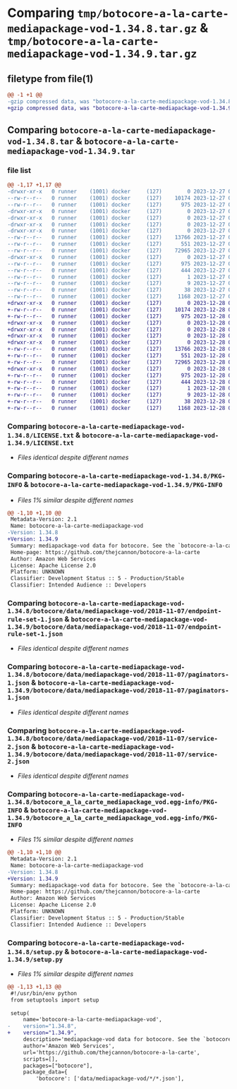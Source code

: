 # Comparing `tmp/botocore-a-la-carte-mediapackage-vod-1.34.8.tar.gz` & `tmp/botocore-a-la-carte-mediapackage-vod-1.34.9.tar.gz`

## filetype from file(1)

```diff
@@ -1 +1 @@
-gzip compressed data, was "botocore-a-la-carte-mediapackage-vod-1.34.8.tar", last modified: Wed Dec 27 01:06:52 2023, max compression
+gzip compressed data, was "botocore-a-la-carte-mediapackage-vod-1.34.9.tar", last modified: Thu Dec 28 01:06:53 2023, max compression
```

## Comparing `botocore-a-la-carte-mediapackage-vod-1.34.8.tar` & `botocore-a-la-carte-mediapackage-vod-1.34.9.tar`

### file list

```diff
@@ -1,17 +1,17 @@
-drwxr-xr-x   0 runner    (1001) docker     (127)        0 2023-12-27 01:06:52.015342 botocore-a-la-carte-mediapackage-vod-1.34.8/
--rw-r--r--   0 runner    (1001) docker     (127)    10174 2023-12-27 01:06:51.000000 botocore-a-la-carte-mediapackage-vod-1.34.8/LICENSE.txt
--rw-r--r--   0 runner    (1001) docker     (127)      975 2023-12-27 01:06:52.015342 botocore-a-la-carte-mediapackage-vod-1.34.8/PKG-INFO
-drwxr-xr-x   0 runner    (1001) docker     (127)        0 2023-12-27 01:06:52.015342 botocore-a-la-carte-mediapackage-vod-1.34.8/botocore/
-drwxr-xr-x   0 runner    (1001) docker     (127)        0 2023-12-27 01:06:52.015342 botocore-a-la-carte-mediapackage-vod-1.34.8/botocore/data/
-drwxr-xr-x   0 runner    (1001) docker     (127)        0 2023-12-27 01:06:52.015342 botocore-a-la-carte-mediapackage-vod-1.34.8/botocore/data/mediapackage-vod/
-drwxr-xr-x   0 runner    (1001) docker     (127)        0 2023-12-27 01:06:52.015342 botocore-a-la-carte-mediapackage-vod-1.34.8/botocore/data/mediapackage-vod/2018-11-07/
--rw-r--r--   0 runner    (1001) docker     (127)    13766 2023-12-27 01:06:29.000000 botocore-a-la-carte-mediapackage-vod-1.34.8/botocore/data/mediapackage-vod/2018-11-07/endpoint-rule-set-1.json
--rw-r--r--   0 runner    (1001) docker     (127)      551 2023-12-27 01:06:29.000000 botocore-a-la-carte-mediapackage-vod-1.34.8/botocore/data/mediapackage-vod/2018-11-07/paginators-1.json
--rw-r--r--   0 runner    (1001) docker     (127)    72965 2023-12-27 01:06:29.000000 botocore-a-la-carte-mediapackage-vod-1.34.8/botocore/data/mediapackage-vod/2018-11-07/service-2.json
-drwxr-xr-x   0 runner    (1001) docker     (127)        0 2023-12-27 01:06:52.015342 botocore-a-la-carte-mediapackage-vod-1.34.8/botocore_a_la_carte_mediapackage_vod.egg-info/
--rw-r--r--   0 runner    (1001) docker     (127)      975 2023-12-27 01:06:51.000000 botocore-a-la-carte-mediapackage-vod-1.34.8/botocore_a_la_carte_mediapackage_vod.egg-info/PKG-INFO
--rw-r--r--   0 runner    (1001) docker     (127)      444 2023-12-27 01:06:51.000000 botocore-a-la-carte-mediapackage-vod-1.34.8/botocore_a_la_carte_mediapackage_vod.egg-info/SOURCES.txt
--rw-r--r--   0 runner    (1001) docker     (127)        1 2023-12-27 01:06:51.000000 botocore-a-la-carte-mediapackage-vod-1.34.8/botocore_a_la_carte_mediapackage_vod.egg-info/dependency_links.txt
--rw-r--r--   0 runner    (1001) docker     (127)        9 2023-12-27 01:06:51.000000 botocore-a-la-carte-mediapackage-vod-1.34.8/botocore_a_la_carte_mediapackage_vod.egg-info/top_level.txt
--rw-r--r--   0 runner    (1001) docker     (127)       38 2023-12-27 01:06:52.015342 botocore-a-la-carte-mediapackage-vod-1.34.8/setup.cfg
--rw-r--r--   0 runner    (1001) docker     (127)     1168 2023-12-27 01:06:51.000000 botocore-a-la-carte-mediapackage-vod-1.34.8/setup.py
+drwxr-xr-x   0 runner    (1001) docker     (127)        0 2023-12-28 01:06:53.554371 botocore-a-la-carte-mediapackage-vod-1.34.9/
+-rw-r--r--   0 runner    (1001) docker     (127)    10174 2023-12-28 01:06:53.000000 botocore-a-la-carte-mediapackage-vod-1.34.9/LICENSE.txt
+-rw-r--r--   0 runner    (1001) docker     (127)      975 2023-12-28 01:06:53.554371 botocore-a-la-carte-mediapackage-vod-1.34.9/PKG-INFO
+drwxr-xr-x   0 runner    (1001) docker     (127)        0 2023-12-28 01:06:53.554371 botocore-a-la-carte-mediapackage-vod-1.34.9/botocore/
+drwxr-xr-x   0 runner    (1001) docker     (127)        0 2023-12-28 01:06:53.554371 botocore-a-la-carte-mediapackage-vod-1.34.9/botocore/data/
+drwxr-xr-x   0 runner    (1001) docker     (127)        0 2023-12-28 01:06:53.554371 botocore-a-la-carte-mediapackage-vod-1.34.9/botocore/data/mediapackage-vod/
+drwxr-xr-x   0 runner    (1001) docker     (127)        0 2023-12-28 01:06:53.554371 botocore-a-la-carte-mediapackage-vod-1.34.9/botocore/data/mediapackage-vod/2018-11-07/
+-rw-r--r--   0 runner    (1001) docker     (127)    13766 2023-12-28 01:06:26.000000 botocore-a-la-carte-mediapackage-vod-1.34.9/botocore/data/mediapackage-vod/2018-11-07/endpoint-rule-set-1.json
+-rw-r--r--   0 runner    (1001) docker     (127)      551 2023-12-28 01:06:26.000000 botocore-a-la-carte-mediapackage-vod-1.34.9/botocore/data/mediapackage-vod/2018-11-07/paginators-1.json
+-rw-r--r--   0 runner    (1001) docker     (127)    72965 2023-12-28 01:06:26.000000 botocore-a-la-carte-mediapackage-vod-1.34.9/botocore/data/mediapackage-vod/2018-11-07/service-2.json
+drwxr-xr-x   0 runner    (1001) docker     (127)        0 2023-12-28 01:06:53.554371 botocore-a-la-carte-mediapackage-vod-1.34.9/botocore_a_la_carte_mediapackage_vod.egg-info/
+-rw-r--r--   0 runner    (1001) docker     (127)      975 2023-12-28 01:06:53.000000 botocore-a-la-carte-mediapackage-vod-1.34.9/botocore_a_la_carte_mediapackage_vod.egg-info/PKG-INFO
+-rw-r--r--   0 runner    (1001) docker     (127)      444 2023-12-28 01:06:53.000000 botocore-a-la-carte-mediapackage-vod-1.34.9/botocore_a_la_carte_mediapackage_vod.egg-info/SOURCES.txt
+-rw-r--r--   0 runner    (1001) docker     (127)        1 2023-12-28 01:06:53.000000 botocore-a-la-carte-mediapackage-vod-1.34.9/botocore_a_la_carte_mediapackage_vod.egg-info/dependency_links.txt
+-rw-r--r--   0 runner    (1001) docker     (127)        9 2023-12-28 01:06:53.000000 botocore-a-la-carte-mediapackage-vod-1.34.9/botocore_a_la_carte_mediapackage_vod.egg-info/top_level.txt
+-rw-r--r--   0 runner    (1001) docker     (127)       38 2023-12-28 01:06:53.554371 botocore-a-la-carte-mediapackage-vod-1.34.9/setup.cfg
+-rw-r--r--   0 runner    (1001) docker     (127)     1168 2023-12-28 01:06:53.000000 botocore-a-la-carte-mediapackage-vod-1.34.9/setup.py
```

### Comparing `botocore-a-la-carte-mediapackage-vod-1.34.8/LICENSE.txt` & `botocore-a-la-carte-mediapackage-vod-1.34.9/LICENSE.txt`

 * *Files identical despite different names*

### Comparing `botocore-a-la-carte-mediapackage-vod-1.34.8/PKG-INFO` & `botocore-a-la-carte-mediapackage-vod-1.34.9/PKG-INFO`

 * *Files 1% similar despite different names*

```diff
@@ -1,10 +1,10 @@
 Metadata-Version: 2.1
 Name: botocore-a-la-carte-mediapackage-vod
-Version: 1.34.8
+Version: 1.34.9
 Summary: mediapackage-vod data for botocore. See the `botocore-a-la-carte` package for more info.
 Home-page: https://github.com/thejcannon/botocore-a-la-carte
 Author: Amazon Web Services
 License: Apache License 2.0
 Platform: UNKNOWN
 Classifier: Development Status :: 5 - Production/Stable
 Classifier: Intended Audience :: Developers
```

### Comparing `botocore-a-la-carte-mediapackage-vod-1.34.8/botocore/data/mediapackage-vod/2018-11-07/endpoint-rule-set-1.json` & `botocore-a-la-carte-mediapackage-vod-1.34.9/botocore/data/mediapackage-vod/2018-11-07/endpoint-rule-set-1.json`

 * *Files identical despite different names*

### Comparing `botocore-a-la-carte-mediapackage-vod-1.34.8/botocore/data/mediapackage-vod/2018-11-07/paginators-1.json` & `botocore-a-la-carte-mediapackage-vod-1.34.9/botocore/data/mediapackage-vod/2018-11-07/paginators-1.json`

 * *Files identical despite different names*

### Comparing `botocore-a-la-carte-mediapackage-vod-1.34.8/botocore/data/mediapackage-vod/2018-11-07/service-2.json` & `botocore-a-la-carte-mediapackage-vod-1.34.9/botocore/data/mediapackage-vod/2018-11-07/service-2.json`

 * *Files identical despite different names*

### Comparing `botocore-a-la-carte-mediapackage-vod-1.34.8/botocore_a_la_carte_mediapackage_vod.egg-info/PKG-INFO` & `botocore-a-la-carte-mediapackage-vod-1.34.9/botocore_a_la_carte_mediapackage_vod.egg-info/PKG-INFO`

 * *Files 1% similar despite different names*

```diff
@@ -1,10 +1,10 @@
 Metadata-Version: 2.1
 Name: botocore-a-la-carte-mediapackage-vod
-Version: 1.34.8
+Version: 1.34.9
 Summary: mediapackage-vod data for botocore. See the `botocore-a-la-carte` package for more info.
 Home-page: https://github.com/thejcannon/botocore-a-la-carte
 Author: Amazon Web Services
 License: Apache License 2.0
 Platform: UNKNOWN
 Classifier: Development Status :: 5 - Production/Stable
 Classifier: Intended Audience :: Developers
```

### Comparing `botocore-a-la-carte-mediapackage-vod-1.34.8/setup.py` & `botocore-a-la-carte-mediapackage-vod-1.34.9/setup.py`

 * *Files 1% similar despite different names*

```diff
@@ -1,13 +1,13 @@
 #!/usr/bin/env python
 from setuptools import setup
 
 setup(
     name='botocore-a-la-carte-mediapackage-vod',
-    version="1.34.8",
+    version="1.34.9",
     description='mediapackage-vod data for botocore. See the `botocore-a-la-carte` package for more info.',
     author='Amazon Web Services',
     url='https://github.com/thejcannon/botocore-a-la-carte',
     scripts=[],
     packages=["botocore"],
     package_data={
         'botocore': ['data/mediapackage-vod/*/*.json'],
```

